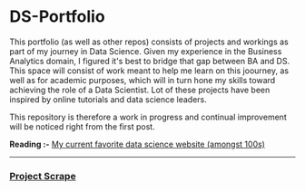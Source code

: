 # DS-Portfolio

This portfolio (as well as other repos) consists of projects and workings as part of my journey in Data Science. Given my experience in the Business Analytics domain, I figured it's best to bridge that gap between BA and DS. This space will consist of work meant to help me learn on this joourney, as well as for academic purposes, which will in turn hone my skills toward achieving the role of a Data Scientist. Lot of these projects have been inspired by online tutorials and data science leaders.

This repository is therefore a work in progress and continual improvement will be noticed right from the first post.

**Reading :-** [My current favorite data science website (amongst 100s)](https://towardsdatascience.com/)
***
### [Project Scrape](https://github.com/bmk316/scrape)
